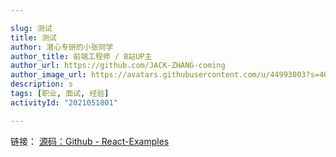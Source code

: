 ```yaml
---

slug: 测试
title: 测试
author: 潜心专研的小张同学
author_title: 前端工程师 / B站UP主
author_url: https://github.com/JACK-ZHANG-coming
author_image_url: https://avatars.githubusercontent.com/u/44993003?s=400&u=02570a73330dd7eeae310b302962c034b2833988&v=4
description: s 
tags: [职业, 面试, 经验]
activityId: "2021051801"

---
```



<!-- truncate -->

链接： [源码：Github - React-Examples](https://github.com/zxuqian/react-examples)



